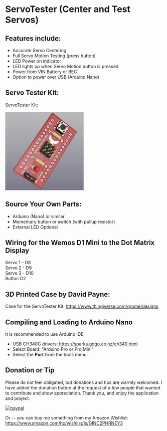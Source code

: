 # ServoTester (Center and Test Servos)

## Features include:
* Accurate Servo Centering
* Full Servo Motion Testing (press button)
* LED Power on indicator
* LED lights up when Servo Motion button is pressed
* Power from VIN Battery or BEC
* Option to power over USB (Arduino Nano)

## Servo Tester Kit:
ServoTester Kit:  

![ServoTester](/images/Qrome_ServoTester.jpg)  

## Source Your Own Parts:
* Arduino (Nano) or similar 
* Momentary button or switch (with pullup resistor)
* External LED Optional

## Wiring for the Wemos D1 Mini to the Dot Matrix Display
Servo 1 - D8  
Servo 2 - D9  
Servo 3 - D10  
Button D2  

## 3D Printed Case by David Payne:  
Case for the ServoTester Kit: https://www.thingiverse.com/qrome/designs 

## Compiling and Loading to Arduino Nano
It is recommended to use Arduino IDE. 
* USB CH340G drivers:  https://sparks.gogo.co.nz/ch340.html
* Select Board:  "Arduino Pro or Pro Mini"
* Select the **Port** from the tools menu.  

## Donation or Tip
Please do not feel obligated, but donations and tips are warmly welcomed.  I have added the donation button at the request of a few people that wanted to contribute and show appreciation.  Thank you, and enjoy the application and project.  

[![paypal](https://www.paypalobjects.com/en_US/i/btn/btn_donateCC_LG.gif)](https://www.paypal.com/cgi-bin/webscr?cmd=_s-xclick&hosted_button_id=A82AT6FLN2MPY)

Or -- you can buy me something from my Amazon Wishlist: https://www.amazon.com/hz/wishlist/ls/GINC2PHRNEY3  
